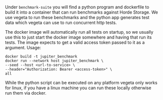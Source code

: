 Under `benchmark-suite` you will find a python program and dockerfile to build it into a container that can run benchmarks against Horde Storage.
We use vegeta to run these benchmarks and the python app generates test data which vegeta can use to run concurrent http tests.

The docker image will automatically run all tests on startup, so we usually use this to just start the docker image somewhere and having that run its tests.
The image expects to get a valid access token passed to it as a argument.
Usage:
```
docker build -t jupiter_benchmark
docker run --network host jupiter_benchmark \
--seed --host <url-to-service> \
--header="Authorization: Bearer <access-token>" \
all
```

While the python script can be executed on any platform vegeta only works for linux, if you have a linux machine you can run these locally otherwise run them via docker.